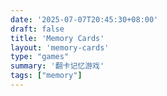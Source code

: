 ```yaml
---
date: '2025-07-07T20:45:30+08:00'
draft: false
title: 'Memory Cards'
layout: 'memory-cards'
type: "games"
summary: '翻卡记忆游戏'
tags: ["memory"]
---
```

